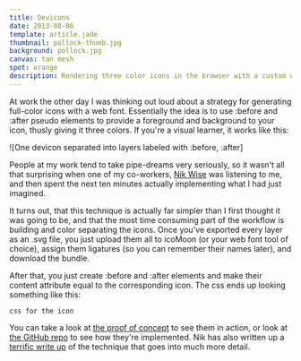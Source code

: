 ```yaml
---
title: Devicons
date: 2013-08-06
template: article.jade
thumbnail: pollock-thumb.jpg
background: pollock.jpg
canvas: tan mesh
spot: orange
description: Rendering three color icons in the browser with a custom web font
---
```


At work the other day I was thinking out loud about a strategy for generating full-color icons with a web font. Essentially the idea is to use :before and :after pseudo elements to provide a foreground and background to your icon, thusly giving it three colors. If you're a visual learner, it works like this:

![One devicon separated into layers labeled with :before, :after]

People at my work tend to take pipe-dreams very seriously, so it wasn't all that surprising when one of my co-workers, [Nik Wise](http://atelier-wise.aws.af.cm/) was listening to me, and then spent the next ten minutes actually implementing what I had just imagined.

It turns out, that this technique is actually far simpler than I first thought it was going to be, and that the most time consuming part of the workflow is building and color separating the icons. Once you've exported every layer as an .svg file, you just upload them all to icoMoon (or your web font tool of choice), assign them ligatures (so you can remember their names later), and download the bundle.

After that, you just create :before and :after elements and make their content attribute equal to the corresponding icon. The css ends up looking something like this:

```
css for the icon
```

You can take a look at [the proof of concept](http://paulcpederson.github.io/devicons/) to see them in action, or look at [the GitHub repo](https://github.com/nikolaswise/devicons) to see how they're implemented. Nik has also written up a [terrific write up](https://github.com/nikolaswise/three-color-icons) of the technique that goes into much more detail.
